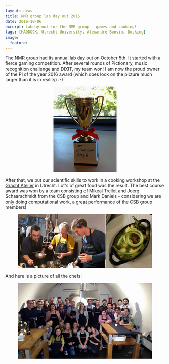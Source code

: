 ```yaml
---
layout: news
title: NMR group lab day out 2016
date: 2016-10-06
excerpt: Labday out for the NMR group - games and cooking!
tags: [HADDOCK, Utrecht University, Alexandre Bonvin, Docking]
image:
  feature:
---
```

The [NMR group](http://www.uu.nl/nmr) had its annual lab day out on October 5th. It started with a fierce gaming competition. After several rounds of Pictionary, music recognition challenge and DIXIT, my team won! I am now the proud owner of the PI of the year 2016 award (which does look on the picture much larger than it is in reality) :-)

<figure align="center">
    <img width="200" src="/images/posts/2016-10-05-PI-of-the-year.png">
</figure>

After that, we put our scientific skills to work in a cooking workshop at the [Gracht Atelier](http://www.grachtenatelier.nl/workshops/culinair) in Utrecht. 
Lot's of great food was the result.
The best course award was won by a team consisting of Mikeal Trellet and Joerg Schaarschmidt from the CSB group and Mark Daniels - considering we are only doing computational work, a great performance of the CSB group members!

<figure align="center">
    <img src="/images/posts/2016-10-05-winning-team.png">
</figure>

And here is a picture of all the chefs:
<figure align="center">
    <img src="/images/posts/2016-10-05-NMR-group.jpg">
</figure>

